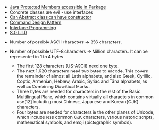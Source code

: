 * [Java Protected Members accessible in Package](http://programmers.stackexchange.com/questions/205646/in-java-why-were-protected-members-made-accessible-to-classes-of-the-same-packa)
* [Concrete classes are evil - use interfaces](http://www.javaworld.com/article/2073649/core-java/why-extends-is-evil.html)
* [Can Abstract class can have constructor](http://stackoverflow.com/questions/260666/can-an-abstract-class-have-a-constructor)
* [Command Design Pattern](http://alvinalexander.com/java/java-command-design-pattern-in-java-examples)
* [Interface Programming](https://en.wikipedia.org/wiki/Design_by_contract)
* [S.O.L.I.D](https://en.wikipedia.org/wiki/SOLID_%28object-oriented_design%29)


- Number of possible ASCII characters -> 256 characters.
- Number of possible UTF-8 characters -> Million characters. It can be represented in 1 to 4 bytes

    - The first 128 characters (US-ASCII) need one byte.
    - The next 1,920 characters need two bytes to encode. This covers the remainder of almost all Latin alphabets, and also Greek, Cyrillic, Coptic, Armenian, Hebrew, Arabic, Syriac and Tāna alphabets, as well as Combining Diacritical Marks.
    - Three bytes are needed for characters in the rest of the Basic Multilingual Plane, which contains virtually all characters in common use[12] including most Chinese, Japanese and Korean [CJK] characters.
    - Four bytes are needed for characters in the other planes of Unicode, which include less common CJK characters, various historic scripts, mathematical symbols, and emoji (pictographic symbols).

